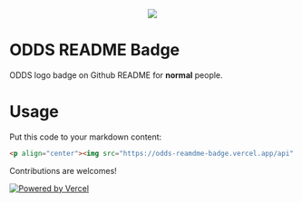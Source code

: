 <p align="center"><img src="https://odds-reamdme-badge.vercel.app/api" /></p>

# ODDS README Badge

ODDS logo badge on Github README for **normal** people.

# Usage

Put this code to your markdown content:

```html
<p align="center"><img src="https://odds-reamdme-badge.vercel.app/api" /></p>
```

Contributions are welcomes!

[![Powered by Vercel](https://raw.githubusercontent.com/runyasak/odds-reamdme-badge/main/powered-by-vercel.svg)](https://vercel.com?utm_source=powered-by-vercel)
